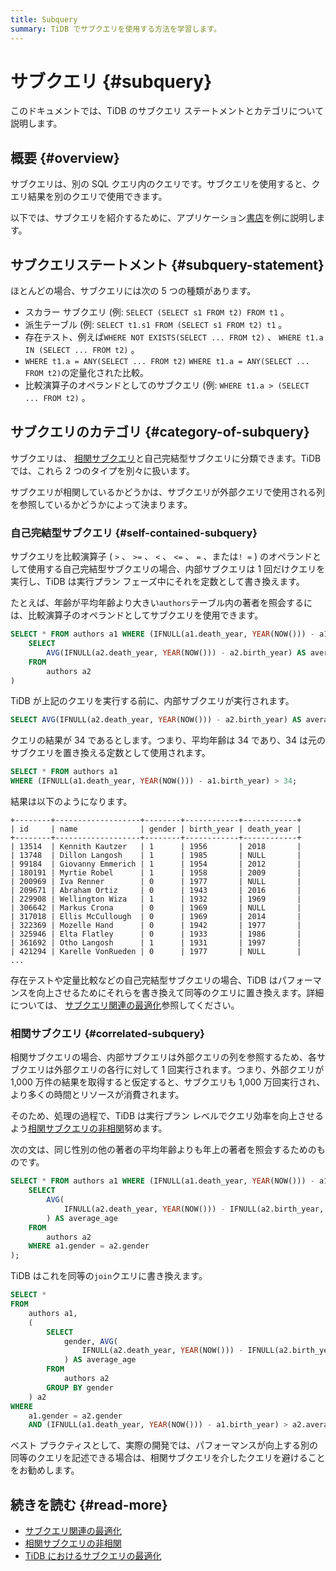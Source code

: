 ```yaml
---
title: Subquery
summary: TiDB でサブクエリを使用する方法を学習します。
---
```


# サブクエリ {#subquery}

このドキュメントでは、TiDB のサブクエリ ステートメントとカテゴリについて説明します。

## 概要 {#overview}

サブクエリは、別の SQL クエリ内のクエリです。サブクエリを使用すると、クエリ結果を別のクエリで使用できます。

以下では、サブクエリを紹介するために、アプリケーション[書店](/develop/dev-guide-bookshop-schema-design.md)を例に説明します。

## サブクエリステートメント {#subquery-statement}

ほとんどの場合、サブクエリには次の 5 つの種類があります。

-   スカラー サブクエリ (例: `SELECT (SELECT s1 FROM t2) FROM t1` 。
-   派生テーブル (例: `SELECT t1.s1 FROM (SELECT s1 FROM t2) t1` 。
-   存在テスト、例えば`WHERE NOT EXISTS(SELECT ... FROM t2)` 、 `WHERE t1.a IN (SELECT ... FROM t2)` 。
-   `WHERE t1.a = ANY(SELECT ... FROM t2)` `WHERE t1.a = ANY(SELECT ... FROM t2)`の定量化された比較。
-   比較演算子のオペランドとしてのサブクエリ (例: `WHERE t1.a > (SELECT ... FROM t2)` 。

## サブクエリのカテゴリ {#category-of-subquery}

サブクエリは、 [相関サブクエリ](https://en.wikipedia.org/wiki/Correlated_subquery)と自己完結型サブクエリに分類できます。TiDB では、これら 2 つのタイプを別々に扱います。

サブクエリが相関しているかどうかは、サブクエリが外部クエリで使用される列を参照しているかどうかによって決まります。

### 自己完結型サブクエリ {#self-contained-subquery}

サブクエリを比較演算子 ( `>` 、 `>=` 、 `<` 、 `<=` 、 `=` 、または`! =` ) のオペランドとして使用する自己完結型サブクエリの場合、内部サブクエリは 1 回だけクエリを実行し、TiDB は実行プラン フェーズ中にそれを定数として書き換えます。

たとえば、年齢が平均年齢より大きい`authors`テーブル内の著者を照会するには、比較演算子のオペランドとしてサブクエリを使用できます。

```sql
SELECT * FROM authors a1 WHERE (IFNULL(a1.death_year, YEAR(NOW())) - a1.birth_year) > (
    SELECT
        AVG(IFNULL(a2.death_year, YEAR(NOW())) - a2.birth_year) AS average_age
    FROM
        authors a2
)
```

TiDB が上記のクエリを実行する前に、内部サブクエリが実行されます。

```sql
SELECT AVG(IFNULL(a2.death_year, YEAR(NOW())) - a2.birth_year) AS average_age FROM authors a2;
```

クエリの結果が 34 であるとします。つまり、平均年齢は 34 であり、34 は元のサブクエリを置き換える定数として使用されます。

```sql
SELECT * FROM authors a1
WHERE (IFNULL(a1.death_year, YEAR(NOW())) - a1.birth_year) > 34;
```

結果は以下のようになります。

    +--------+-------------------+--------+------------+------------+
    | id     | name              | gender | birth_year | death_year |
    +--------+-------------------+--------+------------+------------+
    | 13514  | Kennith Kautzer   | 1      | 1956       | 2018       |
    | 13748  | Dillon Langosh    | 1      | 1985       | NULL       |
    | 99184  | Giovanny Emmerich | 1      | 1954       | 2012       |
    | 180191 | Myrtie Robel      | 1      | 1958       | 2009       |
    | 200969 | Iva Renner        | 0      | 1977       | NULL       |
    | 209671 | Abraham Ortiz     | 0      | 1943       | 2016       |
    | 229908 | Wellington Wiza   | 1      | 1932       | 1969       |
    | 306642 | Markus Crona      | 0      | 1969       | NULL       |
    | 317018 | Ellis McCullough  | 0      | 1969       | 2014       |
    | 322369 | Mozelle Hand      | 0      | 1942       | 1977       |
    | 325946 | Elta Flatley      | 0      | 1933       | 1986       |
    | 361692 | Otho Langosh      | 1      | 1931       | 1997       |
    | 421294 | Karelle VonRueden | 0      | 1977       | NULL       |
    ...

存在テストや定量比較などの自己完結型サブクエリの場合、TiDB はパフォーマンスを向上させるためにそれらを書き換えて同等のクエリに置き換えます。詳細については、 [サブクエリ関連の最適化](/subquery-optimization.md)参照してください。

### 相関サブクエリ {#correlated-subquery}

相関サブクエリの場合、内部サブクエリは外部クエリの列を参照するため、各サブクエリは外部クエリの各行に対して 1 回実行されます。つまり、外部クエリが 1,000 万件の結果を取得すると仮定すると、サブクエリも 1,000 万回実行され、より多くの時間とリソースが消費されます。

そのため、処理の過程で、TiDB は実行プラン レベルでクエリ効率を向上させるよう[相関サブクエリの非相関](/correlated-subquery-optimization.md)努めます。

次の文は、同じ性別の他の著者の平均年齢よりも年上の著者を照会するためのものです。

```sql
SELECT * FROM authors a1 WHERE (IFNULL(a1.death_year, YEAR(NOW())) - a1.birth_year) > (
    SELECT
        AVG(
            IFNULL(a2.death_year, YEAR(NOW())) - IFNULL(a2.birth_year, YEAR(NOW()))
        ) AS average_age
    FROM
        authors a2
    WHERE a1.gender = a2.gender
);
```

TiDB はこれを同等の`join`クエリに書き換えます。

```sql
SELECT *
FROM
    authors a1,
    (
        SELECT
            gender, AVG(
                IFNULL(a2.death_year, YEAR(NOW())) - IFNULL(a2.birth_year, YEAR(NOW()))
            ) AS average_age
        FROM
            authors a2
        GROUP BY gender
    ) a2
WHERE
    a1.gender = a2.gender
    AND (IFNULL(a1.death_year, YEAR(NOW())) - a1.birth_year) > a2.average_age;
```

ベスト プラクティスとして、実際の開発では、パフォーマンスが向上する別の同等のクエリを記述できる場合は、相関サブクエリを介したクエリを避けることをお勧めします。

## 続きを読む {#read-more}

-   [サブクエリ関連の最適化](/subquery-optimization.md)
-   [相関サブクエリの非相関](/correlated-subquery-optimization.md)
-   [TiDB におけるサブクエリの最適化](https://en.pingcap.com/blog/subquery-optimization-in-tidb/)
